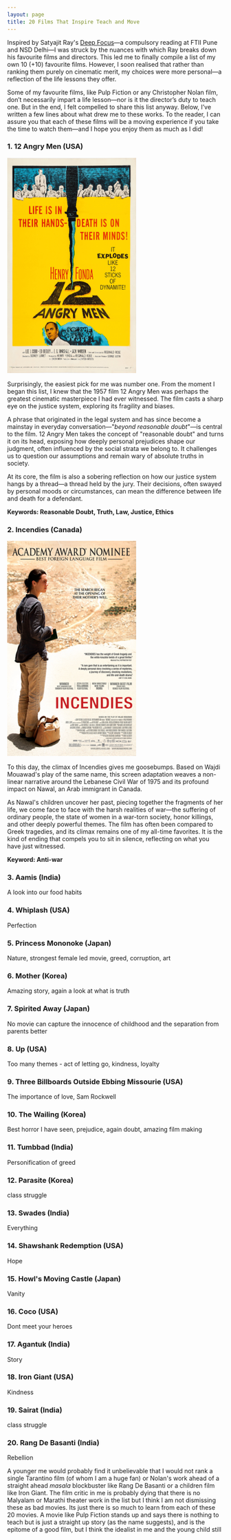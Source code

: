 ```yaml
---
layout: page
title: 20 Films That Inspire Teach and Move
---
```


Inspired by Satyajit Ray's [Deep Focus](https://www.goodreads.com/book/show/13385130-deep-focus)—a compulsory reading at FTII Pune and NSD Delhi—I was struck by the nuances with which Ray breaks down his favourite films and directors. This led me to finally compile a list of my own 10 (+10) favourite films. However, I soon realised that rather than ranking them purely on cinematic merit, my choices were more personal—a reflection of the life lessons they offer.

Some of my favourite films, like Pulp Fiction or any Christopher Nolan film, don’t necessarily impart a life lesson—nor is it the director’s duty to teach one. But in the end, I felt compelled to share this list anyway. Below, I’ve written a few lines about what drew me to these works. To the reader, I can assure you that each of these films will be a moving experience if you take the time to watch them—and I hope you enjoy them as much as I did!

### 1. 12 Angry Men (USA)

<img src="/images/12_Angry_Men.jpg" alt="12 Angry Men" width="300" height="500">

Surprisingly, the easiest pick for me was number one. From the moment I began this list, I knew that the 1957 film 12 Angry Men was perhaps the greatest cinematic masterpiece I had ever witnessed. The film casts a sharp eye on the justice system, exploring its fragility and biases.

A phrase that originated in the legal system and has since become a mainstay in everyday conversation—"*beyond reasonable doubt*"—is central to the film. 12 Angry Men takes the concept of "reasonable doubt" and turns it on its head, exposing how deeply personal prejudices shape our judgment, often influenced by the social strata we belong to. It challenges us to question our assumptions and remain wary of absolute truths in society.

At its core, the film is also a sobering reflection on how our justice system hangs by a thread—a thread held by the jury. Their decisions, often swayed by personal moods or circumstances, can mean the difference between life and death for a defendant.

**Keywords: Reasonable Doubt, Truth, Law, Justice, Ethics**

### 2. Incendies (Canada)

<img src="/images/Incendies.jpg" alt="Incendies" width="300" height="500">

To this day, the climax of Incendies gives me goosebumps. Based on Wajdi Mouawad's play of the same name, this screen adaptation weaves a non-linear narrative around the Lebanese Civil War of 1975 and its profound impact on Nawal, an Arab immigrant in Canada.

As Nawal's children uncover her past, piecing together the fragments of her life, we come face to face with the harsh realities of war—the suffering of ordinary people, the state of women in a war-torn society, honor killings, and other deeply powerful themes. The film has often been compared to Greek tragedies, and its climax remains one of my all-time favorites. It is the kind of ending that compels you to sit in silence, reflecting on what you have just witnessed.

**Keyword: Anti-war**

### 3. Aamis (India)

A look into our food habits

### 4. Whiplash (USA)

Perfection

### 5. Princess Mononoke (Japan)

Nature, strongest female led movie, greed, corruption, art

### 6. Mother (Korea)

Amazing story, again a look at what is truth

### 7. Spirited Away (Japan)

No movie can capture the innocence of childhood and the separation from parents better

### 8. Up (USA)

Too many themes - act of letting go, kindness, loyalty

### 9. Three Billboards Outside Ebbing Missourie (USA)

The importance of love, Sam Rockwell

### 10. The Wailing (Korea)

Best horror I have seen, prejudice, again doubt, amazing film making

### 11. Tumbbad (India)

Personification of greed

### 12. Parasite (Korea)

class struggle

### 13. Swades (India)

Everything

### 14. Shawshank Redemption (USA)

Hope

### 15. Howl's Moving Castle (Japan)

Vanity

### 16. Coco (USA)

Dont meet your heroes

### 17. Agantuk (India)

Story

### 18. Iron Giant (USA)

Kindness

### 19. Sairat (India)

class struggle

### 20. Rang De Basanti (India)

Rebellion


A younger me would probably find it unbelievable that I would not rank a single Tarantino film (of whom I am a huge fan) or Nolan's work ahead of a straight ahead *masala* blockbuster like Rang De Basanti or a children film like Iron Giant. The film critic in me is probably dying that there is no Malyalam or Marathi theater work in the list but I think I am not dismissing these as bad movies. Its just there is so much to learn from each of these 20 movies. A movie like Pulp Fiction stands up and says there is nothing to teach but is just a straight up story (as the name suggests), and is the epitome of a good film, but I think the idealist in me and the young child still